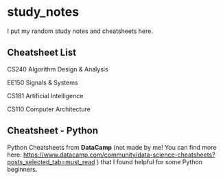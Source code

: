 # study_notes

I put my random study notes and cheatsheets here.

## Cheatsheet List

CS240 Algorithm Design & Analysis

EE150 Signals & Systems

CS181 Artificial Intelligence

CS110 Computer Architecture

## Cheatsheet - Python

Python Cheatsheets from **DataCamp** (not made by me! You can find more here: https://www.datacamp.com/community/data-science-cheatsheets?posts_selected_tab=must_read ) that I found helpful for some Python beginners. 
